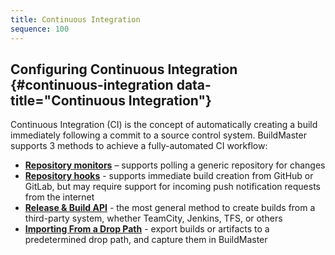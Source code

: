 ```yaml
---
title: Continuous Integration
sequence: 100
---
```


## Configuring Continuous Integration {#continuous-integration data-title="Continuous Integration"}

Continuous Integration (CI) is the concept of automatically creating a build immediately following a commit to a source control system. BuildMaster supports 3 methods to achieve a fully-automated CI workflow:
    
 - **[Repository monitors](continuous-integration/repository-monitors)** – supports	polling a generic repository for changes
 - **[Repository hooks](continuous-integration/repository-hooks)** - supports immediate build creation from GitHub or GitLab, but may require support for incoming push notification requests from the internet
 - **[Release &amp; Build API](/support/documentation/buildmaster/reference/api/release-and-build)** - the most general method to create builds from a third-party system, whether TeamCity, Jenkins, TFS, or others
 - **[Importing From a Drop Path](/support/documentation/buildmaster/builds/external-systems/drop-path)** - export builds or artifacts to a predetermined drop path, and capture them in BuildMaster
    

